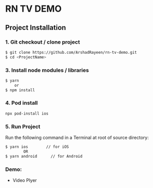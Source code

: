 # RN TV DEMO

## Project Installation
### 1. Git checkout / clone project
```sh
$ git clone https://github.com/ArshadRayeen/rn-tv-demo.git
$ cd <ProjectName>
```

### 3. Install node modules / libraries
```sh
$ yarn  
    or  
$ npm install
```
### 4. Pod install
```sh
npx pod-install ios
```
### 5. Run Project

Run the following command in a Terminal at root of source directory:

```sh
$ yarn ios        // for iOS
        OR
$ yarn android      // for Android
```
### Demo:
- Video Plyer
